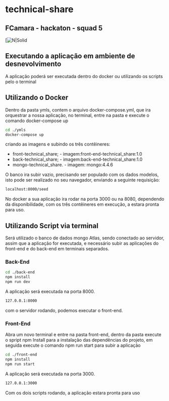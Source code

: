 # technical-share
## FCamara - hackaton - squad 5

[![N|Solid](https://d335luupugsy2.cloudfront.net/images%2Flanding_page%2F2265963%2Fprograma-de-formacao-logo.png)

## Executando a aplicação em ambiente de desnevolvimento

A aplicação poderá ser executada dentro do docker ou utilizando os scripts pelo o terminal

## Utilizando o Docker
Dentro da pasta ymls, contem o arquivo docker-compose.yml, que ira orquestrar a nossa aplicação, no terminal, entre na pasta e execute o comando docker-compose up

```sh
cd ./ymls
docker-compose up
```
criando as imagens e subindo os três contêineres:

- front-technical_share;
        - imagem:front-end-technical_share:1.0
- back-technical_share;
        - imagem:back-end-technical_share:1.0
- mongo-technical_share.
        - imagem: mongo:4.4.6

O banco ira subir vazio, precisando ser populado com os dados modelos, isto pode ser realizado no seu navegador, enviando a seguinte requisição:

```sh
localhost:8000/seed
```
No docker a sua aplicação ira rodar na porta 3000 ou na 8080, dependendo da disponibilidade, com os três contêineres em execução, a estara pronta para uso.

## Utilizando Script via terminal

Será utilizado o banco de dados mongo Atlas, sendo conectado ao servidor, assim que a aplicação for executada, e necessário subir  as aplicações do front-end e do back-end em terminais separados.

### Back-End

```sh
cd ./back-end
npm install
npm run dev
```
A aplicação será executada na porta 8000.
```sh
127.0.0.1:8000
```
com o servidor rodando, podemos executar o front-end.

### Front-End

Abra um novo terminal e entre na pasta front-end, dentro da pasta execute o spript npm Install  para a instalação das dependências do projeto, em seguida execute o comando npm run start para subir a aplicação

```sh
cd ./front-end
npm install
npm run start
```

A aplicação será executada na porta 3000.
```sh
127.0.0.1:3000
```
Com os dois scripts rodando, a aplicação estara pronta para uso
